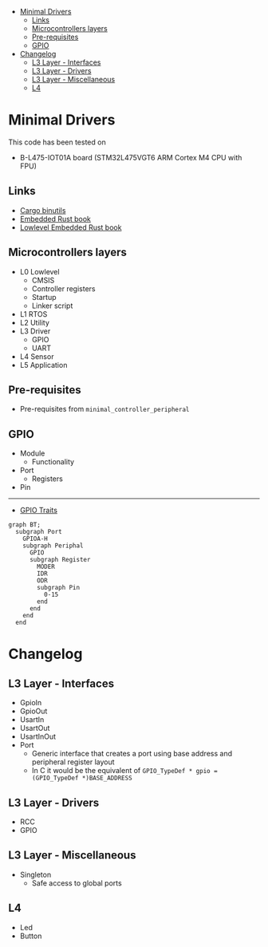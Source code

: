 - [Minimal Drivers](#minimal-drivers)
  - [Links](#links)
  - [Microcontrollers layers](#microcontrollers-layers)
  - [Pre-requisites](#pre-requisites)
  - [GPIO](#gpio)
- [Changelog](#changelog)
  - [L3 Layer - Interfaces](#l3-layer---interfaces)
  - [L3 Layer - Drivers](#l3-layer---drivers)
  - [L3 Layer - Miscellaneous](#l3-layer---miscellaneous)
  - [L4](#l4)

# Minimal Drivers

This code has been tested on

- B-L475-IOT01A board (STM32L475VGT6 ARM Cortex M4 CPU with FPU)

## Links

- [Cargo binutils](https://github.com/rust-embedded/cargo-binutils)
- [Embedded Rust book](https://doc.rust-lang.org/stable/embedded-book/)
- [Lowlevel Embedded Rust book](https://docs.rust-embedded.org/embedonomicon/)

## Microcontrollers layers

- L0 Lowlevel
  - CMSIS
  - Controller registers
  - Startup
  - Linker script
- L1 RTOS
- L2 Utility
- L3 Driver
  - GPIO
  - UART
- L4 Sensor
- L5 Application

## Pre-requisites

- Pre-requisites from `minimal_controller_peripheral`

## GPIO

- Module
  - Functionality
- Port
  - Registers
- Pin

---

- [GPIO Traits](https://github.com/mbr/gpio-rs)

```mermaid
graph BT;
  subgraph Port
    GPIOA-H
    subgraph Periphal
      GPIO
      subgraph Register
        MODER
        IDR
        ODR
        subgraph Pin
          0-15
        end
      end
    end
  end
```

# Changelog

## L3 Layer - Interfaces

- GpioIn
- GpioOut
- UsartIn
- UsartOut
- UsartInOut
- Port
  - Generic interface that creates a port using base address and peripheral register layout
  - In C it would be the equivalent of `GPIO_TypeDef * gpio = (GPIO_TypeDef *)BASE_ADDRESS`

## L3 Layer - Drivers

- RCC
- GPIO

## L3 Layer - Miscellaneous

- Singleton
  - Safe access to global ports

## L4 

- Led
- Button
